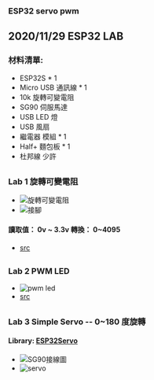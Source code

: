 ### ESP32 servo pwm
## 2020/11/29 ESP32 LAB
### 材料清單:
* ESP32S * 1
* Micro USB 通訊線 * 1
* 10k 旋轉可變電阻
* SG90 伺服馬達
* USB LED 燈
* USB 風扇
* 繼電器 模組 * 1
* Half+ 麵包板 * 1
* 杜邦線 少許
##
### Lab 1 旋轉可變電阻
* ![旋轉可變電阻](https://github.com/jumbokh/esp32-class/blob/master/images/potimeter.jpg)
* ![接腳](https://github.com/jumbokh/esp32-class/blob/master/images/potimeter_bb.jpg)
#### 讀取值： 0v ~ 3.3v 轉換： 0~4095
* [src](https://github.com/jumbokh/esp32-class/blob/master/hs1129/src/AnalogReadin.ino)
##
### Lab 2 PWM LED
* ![pwm led](https://github.com/jumbokh/esp32-class/blob/master/images/pwm-led_bb.jpg)
* [src](https://github.com/jumbokh/esp32-class/blob/master/hs1129/src/AnalogInOutSerial/AnalogInOutSerial.ino)
##
### Lab 3 Simple Servo -- 0~180 度旋轉
#### Library: [ESP32Servo](https://github.com/jumbokh/esp32-class/tree/master/hs1129/libraries/ESP32Servo)
* ![SG90接線圖](https://github.com/jumbokh/esp32-class/blob/master/images/SG90.jpg)
* ![servo](https://github.com/jumbokh/esp32-class/blob/master/images/servo.png)

